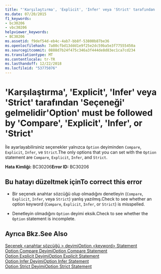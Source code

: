 ```yaml
---
title: "'Karşılaştırma', 'Explicit', 'Infer' veya 'Strict' tarafından 'Seçeneği' gelmelidir"
ms.date: 07/20/2015
f1_keywords:
- bc30206
- vbc30206
helpviewer_keywords:
- BC30206
ms.assetid: f9def54d-eb4c-4ab7-bb8f-53800b87be36
ms.openlocfilehash: 7a80cfbd13ddd1e9f25e2dc59ba5e3f77555450a
ms.sourcegitcommit: 0888d7b24f475c346a3f444de8d83ec1ca7cd234
ms.translationtype: MT
ms.contentlocale: tr-TR
ms.lasthandoff: 12/22/2018
ms.locfileid: "53775076"
---
```

# <a name="option-must-be-followed-by-compare-explicit-infer-or-strict"></a><span data-ttu-id="fbaca-102">'Karşılaştırma', 'Explicit', 'Infer' veya 'Strict' tarafından 'Seçeneği' gelmelidir</span><span class="sxs-lookup"><span data-stu-id="fbaca-102">'Option' must be followed by 'Compare', 'Explicit', 'Infer', or 'Strict'</span></span>
<span data-ttu-id="fbaca-103">İle ayarlayabilirsiniz seçenekler yalnızca `Option` deyiminden `Compare`, `Explicit`, `Infer`, ve `Strict`.</span><span class="sxs-lookup"><span data-stu-id="fbaca-103">The only options that you can set with the `Option` statement are `Compare`, `Explicit`, `Infer`, and `Strict`.</span></span>  
  
 <span data-ttu-id="fbaca-104">**Hata Kimliği:** BC30206</span><span class="sxs-lookup"><span data-stu-id="fbaca-104">**Error ID:** BC30206</span></span>  
  
## <a name="to-correct-this-error"></a><span data-ttu-id="fbaca-105">Bu hatayı düzeltmek için</span><span class="sxs-lookup"><span data-stu-id="fbaca-105">To correct this error</span></span>  
  
-   <span data-ttu-id="fbaca-106">Bir seçenek anahtar sözcüğü olup olmadığını denetleyin (`Compare`, `Explicit`, `Infer`, veya `Strict`) yanlış yazılmış.</span><span class="sxs-lookup"><span data-stu-id="fbaca-106">Check to see whether an option keyword (`Compare`, `Explicit`, `Infer`, or `Strict`) is misspelled.</span></span>  
  
-   <span data-ttu-id="fbaca-107">Denetleyin olmadığını `Option` deyimi eksik.</span><span class="sxs-lookup"><span data-stu-id="fbaca-107">Check to see whether the `Option` statement is incomplete.</span></span>  
  
## <a name="see-also"></a><span data-ttu-id="fbaca-108">Ayrıca Bkz.</span><span class="sxs-lookup"><span data-stu-id="fbaca-108">See Also</span></span>  
 [<span data-ttu-id="fbaca-109">Seçenek \<anahtar sözcüğü > deyimi</span><span class="sxs-lookup"><span data-stu-id="fbaca-109">Option \<keyword> Statement</span></span>](../../visual-basic/language-reference/statements/option-keyword-statement.md)  
 [<span data-ttu-id="fbaca-110">Option Compare Deyimi</span><span class="sxs-lookup"><span data-stu-id="fbaca-110">Option Compare Statement</span></span>](../../visual-basic/language-reference/statements/option-compare-statement.md)  
 [<span data-ttu-id="fbaca-111">Option Explicit Deyimi</span><span class="sxs-lookup"><span data-stu-id="fbaca-111">Option Explicit Statement</span></span>](../../visual-basic/language-reference/statements/option-explicit-statement.md)  
 [<span data-ttu-id="fbaca-112">Option Infer Deyimi</span><span class="sxs-lookup"><span data-stu-id="fbaca-112">Option Infer Statement</span></span>](../../visual-basic/language-reference/statements/option-infer-statement.md)  
 [<span data-ttu-id="fbaca-113">Option Strict Deyimi</span><span class="sxs-lookup"><span data-stu-id="fbaca-113">Option Strict Statement</span></span>](../../visual-basic/language-reference/statements/option-strict-statement.md)
